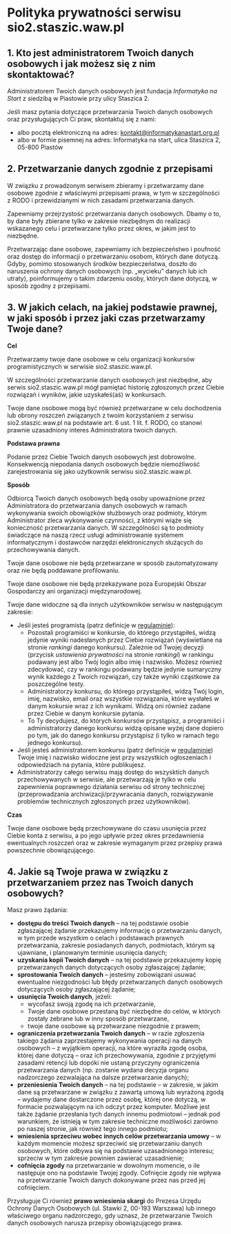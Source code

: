 # Polityka prywatności serwisu sio2.staszic.waw.pl
 
## 1. Kto jest administratorem Twoich danych osobowych i jak możesz się z nim skontaktować?
 
Administratorem Twoich danych osobowych jest fundacja *Informatyka na Start* z siedzibą w Piastowie przy ulicy Staszica 2.

Jeśli masz pytania dotyczące przetwarzania Twoich danych osobowych oraz przysługujących Ci praw, skontaktuj się z nami:

* albo pocztą elektroniczną na adres: kontakt@informatykanastart.org.pl
* albo w formie pisemnej na adres: Informatyka na start, ulica Staszica 2, 05-800 Piastów 

## 2. Przetwarzanie danych zgodnie z przepisami

W związku z prowadzonym serwisem zbieramy i przetwarzamy dane osobowe zgodnie z właściwymi przepisami prawa, w tym w szczególności z RODO i przewidzianymi w nich zasadami przetwarzania danych.
 
Zapewniamy przejrzystość przetwarzania danych osobowych. Dbamy o to, by dane były zbierane tylko w zakresie niezbędnym do realizacji wskazanego celu i przetwarzane tylko przez okres, w jakim jest to niezbędne.
 
Przetwarzając dane osobowe, zapewniamy ich bezpieczeństwo i poufność oraz dostęp do informacji o przetwarzaniu osobom, których dane dotyczą. Gdyby, pomimo stosowanych środków bezpieczeństwa, doszło do naruszenia ochrony danych osobowych (np. „wycieku” danych lub ich utraty), poinformujemy o takim zdarzeniu osoby, których dane dotyczą, w sposób zgodny z przepisami. 
 
## 3. W jakich celach, na jakiej podstawie prawnej, w jaki sposób i przez jaki czas przetwarzamy Twoje dane?

**Cel**
 
Przetwarzamy twoje dane osobowe w celu organizacji konkursów programistycznych w serwisie sio2.staszic.waw.pl.

W szczególności przetwarzanie danych osobowych jest niezbędne, aby serwis sio2.staszic.waw.pl mógł pamiętać historię zgłoszonych przez Ciebie rozwiązań i wyników, jakie uzyskałeś(aś) w konkursach.

Twoje dane osobowe mogą być również przetwarzane w celu dochodzenia lub obrony roszczeń związanych z twoim korzystaniem z serwisu sio2.staszic.waw.pl na podstawie art. 6 ust. 1 lit. f. RODO, co stanowi prawnie uzasadniony interes Administratora twoich danych.

**Podstawa prawna**

Podanie przez Ciebie Twoich danych osobowych jest dobrowolne. Konsekwencją niepodania danych osobowych będzie niemożliwość zarejestrowania się jako użytkownik serwisu sio2.staszic.waw.pl. 

**Sposób**

Odbiorcą Twoich danych osobowych będą osoby upoważnione przez Administratora do przetwarzania danych osobowych w ramach wykonywania swoich obowiązków służbowych oraz podmioty, którym Administrator zleca wykonywanie czynności, z którymi wiąże się konieczność przetwarzania danych. W szczególności są to podmioty świadczące na naszą rzecz usługi administrowanie systemem informatycznym i dostawców narzędzi elektronicznych służących do przechowywania danych.

Twoje dane osobowe nie będą przetwarzane w sposób zautomatyzowany oraz nie będą poddawane profilowaniu. 

Twoje dane osobowe nie będą przekazywane poza Europejski Obszar Gospodarczy ani organizacji międzynarodowej. 

Twoje dane widoczne są dla innych użytkowników serwisu w następującym zakresie:

* Jeśli jesteś programistą (patrz definicje w [regulaminie](/docs/regulamin)):
    * Pozostali programiści w konkursie, do którego przystąpiłeś, widzą jedynie wyniki nadesłanych przez Ciebie rozwiązań (wyświetlane na stronie *rankingi* danego konkursu). Zależnie od Twojej decyzji (przycisk *ustawienia prywatności* na stronie *rankingi*) w rankingu podawany jest albo Twój login albo imię i nazwisko. Możesz również zdecydować, czy w rankingu podawany będzie jedynie sumaryczny wynik każdego z Twoich rozwiązań, czy także wyniki cząstkowe za poszczególne testy.
    * Administratorzy konkursu, do którego przystąpiłeś, widzą Twój login, imię, nazwisko, email oraz wszystkie rozwiązania, które wysłałeś w danym kokursie wraz z ich wynikami. Widzą oni również zadane przez Ciebie w danym konkursie pytania.
    * To Ty decydujesz, do których konkursów przystąpisz, a programiści i administratorzy danego konkursu widzą opisane wyżej dane dopiero po tym, jak do danego konkursu przystąpisz (i tylko w ramach tego jednego konkursu).
* Jeśli jesteś administratorem konkursu (patrz definicje w [regulaminie](/docs/regulamin)) Twoje imię i nazwisko widoczne jest przy wszystkich ogłoszeniach i odpowiedziach na pytania, które publikujesz.
* Administratorzy całego serwisu mają dostęp do wszysktich danych przechowywanych w serwisie, ale przetwarzają je tylko w celu zapewnienia poprawnego działania serwisu od strony technicznej (przeprowadzania archiwizacji/przywracania danych, rozwiązywanie problemów technicznych zgłoszonych przez użytkowników).

**Czas**
 
Twoje dane osobowe będą przechowywane do czasu usunięcia przez Ciebie konta z serwisu, a po jego upływie przez okres przedawnienia ewentualnych roszczeń oraz w zakresie wymaganym przez przepisy prawa powszechnie obowiązującego.

## 4. Jakie są Twoje prawa w związku z przetwarzaniem przez nas Twoich danych osobowych?

Masz prawo żądania:

* **dostępu do treści Twoich danych** – na tej podstawie osobie zgłaszającej żądanie przekazujemy informację o przetwarzaniu danych, w tym przede wszystkim o celach i podstawach prawnych przetwarzania, zakresie posiadanych danych, podmiotach, którym są ujawniane, i planowanym terminie usunięcia danych;
* **uzyskania kopii Twoich danych** – na tej podstawie przekazujemy kopię przetwarzanych danych dotyczących osoby zgłaszającej żądanie;
* **sprostowania Twoich danych** – jesteśmy zobowiązani usuwać ewentualne niezgodności lub błędy przetwarzanych danych osobowych dotyczących osoby zgłaszającej żądanie;
* **usunięcia Twoich danych**, jeżeli:
    * wycofasz swoją zgodę na ich przetwarzanie,
    * Twoje dane osobowe przestaną być niezbędne do celów, w których zostały zebrane lub w inny sposób przetwarzane,
    * twoje dane osobowe są przetwarzane niezgodnie z prawem;
* **ograniczenia przetwarzania Twoich danych** – w razie zgłoszenia takiego żądania zaprzestajemy wykonywania operacji na danych osobowych – z wyjątkiem operacji, na które wyraziła zgodę osoba, której dane dotyczą – oraz ich przechowywania, zgodnie z przyjętymi zasadami retencji lub dopóki nie ustaną przyczyny ograniczenia przetwarzania danych (np. zostanie wydana decyzja organu nadzorczego zezwalająca na dalsze przetwarzanie danych);
* **przeniesienia Twoich danych** – na tej podstawie – w zakresie, w jakim dane są przetwarzane w związku z zawartą umową lub wyrażoną zgodą – wydajemy dane dostarczone przez osobę, której one dotyczą, w formacie pozwalającym na ich odczyt przez komputer. Możliwe jest także żądanie przesłania tych danych innemu podmiotowi – jednak pod warunkiem, że istnieją w tym zakresie techniczne możliwości zarówno po naszej stronie, jak również tego innego podmiotu;
* **wniesienia sprzeciwu wobec innych celów przetwarzania umowy** – w każdym momencie możesz sprzeciwić się przetwarzaniu danych osobowych, które odbywa się na podstawie uzasadnionego interesu; sprzeciw w tym zakresie powinien zawierać uzasadnienie;
* **cofnięcia zgody** na przetwarzanie w dowolnym momencie, o ile następuje ono na podstawie Twojej zgody. Cofnięcie zgody nie wpływa na przetwarzanie Twoich danych dokonywane przez nas przed jej cofnięciem. 
 
Przysługuje Ci również **prawo wniesienia skargi** do Prezesa Urzędu Ochrony Danych Osobowych (ul. Stawki 2, 00-193 Warszawa) lub innego właściwego organu nadzorczego, gdy uznasz, że przetwarzanie Twoich danych osobowych narusza przepisy obowiązującego prawa.

